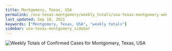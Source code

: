 ```yaml
---
title: Montgomery, Texas, USA
permalink: /usa-texas-montgomery/weekly_totals/usa-texas-montgomery-weekly_totals.html
last_updated: Sep 10, 2021
keywords: ["Montgomery, Texas, USA", "weekly totals"]
sidebar: usa-texas-montgomery_sidebar
---
```


![Weekly Totals of Confirmed Cases for Montgomery, Texas, USA](/covid_tracker/images/graphs/usa-texas-montgomery-weekly_totals_graph.png)
